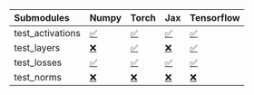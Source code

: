 | Submodules       | Numpy                                                                                                                           | Torch                                                                                                                           | Jax                                                                                                                             | Tensorflow                                                                                                                      |
|:-----------------|:--------------------------------------------------------------------------------------------------------------------------------|:--------------------------------------------------------------------------------------------------------------------------------|:--------------------------------------------------------------------------------------------------------------------------------|:--------------------------------------------------------------------------------------------------------------------------------|
| test_activations | <a href="https://github.com/unifyai/ivy/runs/7852724354?check_suite_focus=true" rel="noopener noreferrer" target="_blank">✅</a> | <a href="https://github.com/unifyai/ivy/runs/7852724831?check_suite_focus=true" rel="noopener noreferrer" target="_blank">✅</a> | <a href="https://github.com/unifyai/ivy/runs/7852725192?check_suite_focus=true" rel="noopener noreferrer" target="_blank">✅</a> | <a href="https://github.com/unifyai/ivy/runs/7852725629?check_suite_focus=true" rel="noopener noreferrer" target="_blank">✅</a> |
| test_layers      | <a href="https://github.com/unifyai/ivy/runs/7852724465?check_suite_focus=true" rel="noopener noreferrer" target="_blank">❌</a> | <a href="https://github.com/unifyai/ivy/runs/7852724926?check_suite_focus=true" rel="noopener noreferrer" target="_blank">✅</a> | <a href="https://github.com/unifyai/ivy/runs/7852725292?check_suite_focus=true" rel="noopener noreferrer" target="_blank">❌</a> | <a href="https://github.com/unifyai/ivy/runs/7852725731?check_suite_focus=true" rel="noopener noreferrer" target="_blank">✅</a> |
| test_losses      | <a href="https://github.com/unifyai/ivy/runs/7852724622?check_suite_focus=true" rel="noopener noreferrer" target="_blank">✅</a> | <a href="https://github.com/unifyai/ivy/runs/7852725008?check_suite_focus=true" rel="noopener noreferrer" target="_blank">✅</a> | <a href="https://github.com/unifyai/ivy/runs/7852725421?check_suite_focus=true" rel="noopener noreferrer" target="_blank">✅</a> | <a href="https://github.com/unifyai/ivy/runs/7852725844?check_suite_focus=true" rel="noopener noreferrer" target="_blank">✅</a> |
| test_norms       | <a href="https://github.com/unifyai/ivy/runs/7852724721?check_suite_focus=true" rel="noopener noreferrer" target="_blank">❌</a> | <a href="https://github.com/unifyai/ivy/runs/7852725086?check_suite_focus=true" rel="noopener noreferrer" target="_blank">❌</a> | <a href="https://github.com/unifyai/ivy/runs/7852725529?check_suite_focus=true" rel="noopener noreferrer" target="_blank">❌</a> | <a href="https://github.com/unifyai/ivy/runs/7852725945?check_suite_focus=true" rel="noopener noreferrer" target="_blank">❌</a> |